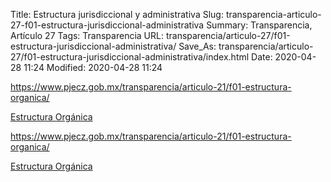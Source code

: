 Title: Estructura jurisdiccional y administrativa
Slug: transparencia-articulo-27-f01-estructura-jurisdiccional-administrativa
Summary: Transparencia, Artículo 27
Tags: Transparencia
URL: transparencia/articulo-27/f01-estructura-jurisdiccional-administrativa/
Save_As: transparencia/articulo-27/f01-estructura-jurisdiccional-administrativa/index.html
Date: 2020-04-28 11:24
Modified: 2020-04-28 11:24



<https://www.pjecz.gob.mx/transparencia/articulo-21/f01-estructura-organica/>

[Estructura Orgánica](https://archivista.poderjudicialcoahuila.gob.mx/transparencia/articulo-21/f01-estructura-organica/)


<https://www.pjecz.gob.mx/transparencia/articulo-21/f01-estructura-organica/>

[Estructura Orgánica](/transparencia/articulo-21/f01-estructura-organica/)



